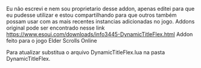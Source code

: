 Eu não escrevi e nem sou proprietario desse addon, apenas editei para que eu pudesse utilizar e estou compartilhando para que outros também possam usar com as mais recentes instancias adicionadas no jogo.
Addons original pode ser encontrado nesse link https://www.esoui.com/downloads/info3445-DynamicTitleFlex.html
Addon feito para o jogo Elder Scrolls Online


Para atualizar substitua o arquivo DynamicTitleFlex.lua na pasta DynamicTitleFlex.
